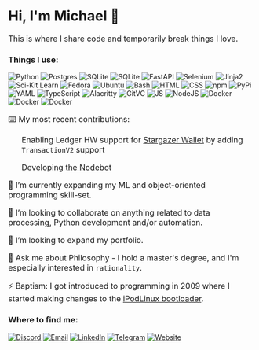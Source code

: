 <h1>Hi, I'm Michael 👋</h1>

<p style="font-size: 16px;">This is where I share code and temporarily break things I love.</p>

<h3>Things I use:</h3>
<p>
    <img alt="Python" src="https://img.shields.io/badge/Python-3776AB?logo=python&logoColor=fff" />
    <img alt="Postgres" src="https://img.shields.io/badge/Postgres-%23316192.svg?logo=postgresql&logoColor=white" />
    <img alt="SQLite" src="https://img.shields.io/badge/SQLite-%2307405e.svg?logo=sqlite&logoColor=white" />
    <img alt="SQLite" src="https://img.shields.io/badge/pandas-%23150458.svg?logo=pandas&logoColor=white" />
    <img alt="FastAPI" src="https://img.shields.io/badge/FastAPI-009485.svg?logo=fastapi&logoColor=white" />
    <img alt="Selenium" src="https://img.shields.io/badge/Selenium-43B02A?logo=selenium&logoColor=fff" />
    <img alt="Jinja2" src="https://img.shields.io/badge/jinja-white.svg?logo=jinja&logoColor=black" />
    <img alt="Sci-Kit Learn" src="https://img.shields.io/badge/scikit--learn-%23F7931E.svg?logo=scikit-learn&logoColor=white" />
    <img alt="Fedora" src="https://img.shields.io/badge/Fedora-51A2DA?logo=fedora&logoColor=fff" />
    <img alt="Ubuntu" src="https://img.shields.io/badge/Ubuntu-E95420?logo=ubuntu&logoColor=white" />
    <img alt="Bash" src="https://img.shields.io/badge/Bash-4EAA25?logo=gnubash&logoColor=fff" />
    <img alt="HTML" src="https://img.shields.io/badge/HTML-%23E34F26.svg?logo=html5&logoColor=white" />
    <img alt="CSS" src="https://img.shields.io/badge/CSS-1572B6?logo=css3&logoColor=fff" />
    <img alt="npm" src="https://img.shields.io/badge/npm-CB3837?logo=npm&logoColor=fff" />
    <img alt="PyPi" src="https://img.shields.io/badge/PyPI-3775A9?logo=pypi&logoColor=fff" />
    <img alt="YAML" src="https://img.shields.io/badge/YAML-CB171E?logo=yaml&logoColor=fff" />
    <img alt="TypeScript" src="https://img.shields.io/badge/TypeScript-3178C6?logo=typescript&logoColor=fff" />
    <img alt="Alacritty" src="https://img.shields.io/badge/Alacritty-F46D01?logo=alacritty&logoColor=fff" />
    <img alt="GitVC" src="https://img.shields.io/badge/Git-F05032?logo=git&logoColor=fff" />
    <img alt="JS" src="https://img.shields.io/badge/JavaScript-F7DF1E?logo=javascript&logoColor=000" />
    <img alt="NodeJS" src="https://img.shields.io/badge/Node.js-6DA55F?logo=node.js&logoColor=white" />
    <img alt="Docker" src="https://img.shields.io/badge/Docker-2496ED?logo=docker&logoColor=fff" />
    <img alt="Docker" src="https://img.shields.io/badge/Bootstrap-7952B3?logo=bootstrap&logoColor=fff" />
    <img alt="Docker" src="https://img.shields.io/badge/DigitalOcean-%230167ff.svg?logo=digitalOcean&logoColor=white" />
</p>
<div style="font-size: 16px;">
    <p>⌨️ My most recent contributions:</p>
    <ol>
        <p>Enabling Ledger HW support for <a href="https://github.com/buzzgreyday/stargazer-wallet-ledger">Stargazer Wallet</a> by adding <code>TransactionV2</code> support</p>
        <p>Developing <a href="https://github.com/buzzgreyday/hgtp-node-discord-bot">the Nodebot</a></p>
    </ol>
    <p>🌱 I’m currently expanding my ML and object-oriented programming skill-set.</p>
    <p>👯 I’m looking to collaborate on anything related to data processing, Python development and/or automation.</p>
    <p>🔭 I’m looking to expand my portfolio.</p>
    <p>💬 Ask me about Philosophy - I hold a master's degree, and I'm especially interested in <code>rationality</code>.</p>
    <p>⚡ Baptism: I got introduced to programming in 2009 where I started making changes to the <a href="https://github.com/crozone/ipodloader2">iPodLinux bootloader</a>.</p>
</div>

<h3>Where to find me:</h3>
<a href="https://discordapp.com/users/794353079825727500" target="_blank"><img alt="Discord" src="https://img.shields.io/badge/Discord-%235865F2.svg?&style=for-the-badge&logo=discord&logoColor=white" /></a>
<a href="mailto:micbr@pm.me" target="_blank"><img alt="Email" src="https://img.shields.io/badge/Proton%20Mail-6D4AFF?&style=for-the-badge&logo=protonmail&logoColor=fff" /></a>
<a href="https://www.linkedin.com/in/michael-ringdal" target="_blank"><img alt="LinkedIn" src="https://img.shields.io/badge/Linkedin-%230077B5.svg?&style=for-the-badge&logo=linkedin&logoColor=white" /></a>
<a href="https://t.me/buzzgreyday" target="_blank"><img alt="Telegram" src="https://img.shields.io/badge/Telegram-2CA5E0?&style=for-the-badge&logo=telegram&logoColor=white" /></a>
<a href="https://mringdal.com" target="_blank"><img alt="Website" src="https://img.shields.io/badge/https://-mringdal.com-blue?style=for-the-badge" />
